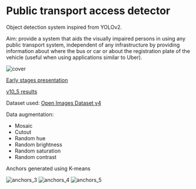 # Public transport access detector

Object detection system inspired from YOLOv2.

Aim: provide a system that aids the visually impaired persons in using any public transport system, independent of any infrastructure by providing information about where the bus or car or about the registration plate of the vehicle (useful when using applications similar to Uber).

![cover](https://user-images.githubusercontent.com/46956225/149176877-5df91103-e5ee-493d-8fd6-93a8d74c38a2.jpg)

<a href="https://youtu.be/KleiULI0XbI">Early stages presentation</a>

<a href="https://github.com/ComanacDragos/PublicTransportDetector/tree/main/documentation/results/results_v10_5">v10_5 results</a>

Dataset used:  <a href="https://storage.googleapis.com/openimages/web/factsfigures_v4.html">Open Images Dataset v4</a>

Data augmentation:
<ul>
    <li>Mosaic</li>
    <li>Cutout</li>
    <li>Random hue</li>
    <li>Random brightness</li>
    <li>Random saturation</li>
    <li>Random contrast</li>
</ul>

Anchors generated using K-means

![anchors_3](https://user-images.githubusercontent.com/46956225/154057057-793e7c63-0a98-485d-a85f-947b14c5e25c.png) ![anchors_4](https://user-images.githubusercontent.com/46956225/154057058-c2fc4be6-78b9-4ee7-8f8d-8885ef730261.png) ![anchors_5](https://user-images.githubusercontent.com/46956225/154057051-71f11858-42ac-4d0e-8ea5-2689cca02412.png) 
